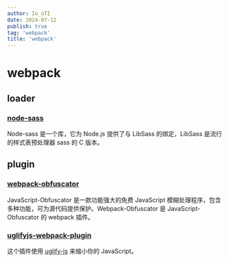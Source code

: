 ```yaml
---
author: Io_oTI
date: 2024-07-12
publish: true
tag: 'webpack'
title: 'webpack'
---
```


# webpack

## loader

### [node-sass](./loader/node-sass.md)

Node-sass 是一个库，它为 Node.js 提供了与 LibSass 的绑定，LibSass 是流行的样式表预处理器 sass 的 C 版本。

## plugin

### [webpack-obfuscator](./plugin/webpack-obfuscator.md)

JavaScript-Obfuscator 是一款功能强大的免费 JavaScript 模糊处理程序，包含多种功能，可为源代码提供保护。Webpack-Obfuscator 是 JavaScript-Obfuscator 的 webpack 插件。

### [uglifyjs-webpack-plugin](./plugin/uglifyjs-webpack-plugin.md)

这个插件使用 [uglify-js](https://github.com/mishoo/UglifyJS2) 来缩小你的 JavaScript。

